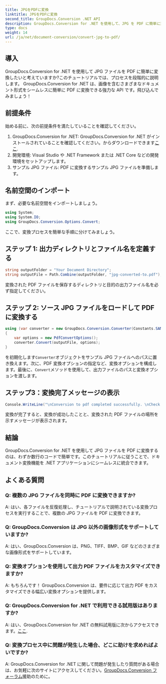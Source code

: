 ```yaml
---
title: JPGをPDFに変換
linktitle: JPGをPDFに変換
second_title: GroupDocs.Conversion .NET API
description: GroupDocs.Conversion for .NET を使用して、JPG を PDF に簡単に変換します。シームレスなドキュメント変換については、この段階的なチュートリアルに従ってください。
type: docs
weight: 14
url: /ja/net/document-conversion/convert-jpg-to-pdf/
---
```

## 導入

GroupDocs.Conversion for .NET を使用して JPG ファイルを PDF に簡単に変換したいと考えていますか?このチュートリアルでは、プロセスを段階的に説明します。 GroupDocs.Conversion for .NET は、画像を含むさまざまなドキュメント形式をシームレスに簡単に PDF に変換できる強力な API です。飛び込んでみましょう！

## 前提条件

始める前に、次の前提条件を満たしていることを確認してください。

1.  GroupDocs.Conversion for .NET: GroupDocs.Conversion for .NET がインストールされていることを確認してください。からダウンロードできます[ここ](https://releases.groupdocs.com/conversion/net/).
2. 開発環境: Visual Studio や .NET Framework または .NET Core などの開発環境をセットアップします。
3. サンプル JPG ファイル: PDF に変換するサンプル JPG ファイルを準備します。

## 名前空間のインポート

まず、必要な名前空間をインポートしましょう。

```csharp
using System;
using System.IO;
using GroupDocs.Conversion.Options.Convert;
```

ここで、変換プロセスを簡単な手順に分けてみましょう。

## ステップ 1: 出力ディレクトリとファイル名を定義する

```csharp
string outputFolder = "Your Document Directory";
string outputFile = Path.Combine(outputFolder, "jpg-converted-to.pdf");
```

変換された PDF ファイルを保存するディレクトリと目的の出力ファイル名を必ず指定してください。

## ステップ 2: ソース JPG ファイルをロードして PDF に変換する

```csharp
using (var converter = new GroupDocs.Conversion.Converter(Constants.SAMPLE_JPG))
{
    var options = new PdfConvertOptions();
    converter.Convert(outputFile, options);
}
```

を初期化します`Converter`オブジェクトをサンプル JPG ファイルへのパスに置き換えます。次に、PDF 変換オプションの指定など、変換オプションを構成します。最後に、`Convert`メソッドを使用して、出力ファイルのパスと変換オプションを渡します。

## ステップ3：変換完了メッセージの表示

```csharp
Console.WriteLine("\nConversion to pdf completed successfully. \nCheck output in {0}", outputFolder);
```

変換が完了すると、変換が成功したことと、変換された PDF ファイルの場所を示すメッセージが表示されます。

## 結論

GroupDocs.Conversion for .NET を使用して JPG ファイルを PDF に変換するのは、わずか数行のコードで簡単です。このチュートリアルに従うことで、ドキュメント変換機能を .NET アプリケーションにシームレスに統合できます。

## よくある質問

### Q: 複数の JPG ファイルを同時に PDF に変換できますか?

A: はい、各ファイルを反復処理し、チュートリアルで説明されている変換プロセスを実行することで、複数の JPG ファイルを PDF に変換できます。

### Q: GroupDocs.Conversion は JPG 以外の画像形式をサポートしていますか?

A: はい、GroupDocs.Conversion は、PNG、TIFF、BMP、GIF などのさまざまな画像形式をサポートしています。

### Q: 変換オプションを使用して出力 PDF ファイルをカスタマイズできますか?

A: もちろんです！ GroupDocs.Conversion は、要件に応じて出力 PDF をカスタマイズできる幅広い変換オプションを提供します。

### Q: GroupDocs.Conversion for .NET で利用できる試用版はありますか?

A: はい、GroupDocs.Conversion for .NET の無料試用版に次からアクセスできます。[ここ](https://releases.groupdocs.com/).

### Q: 変換プロセス中に問題が発生した場合、どこに助けを求めればよいですか?

 A: GroupDocs.Conversion for .NET に関して問題が発生したり質問がある場合は、お気軽に次のサイトにアクセスしてください。[GroupDocs.Conversion フォーラム](https://forum.groupdocs.com/c/conversion/11)援助のために。